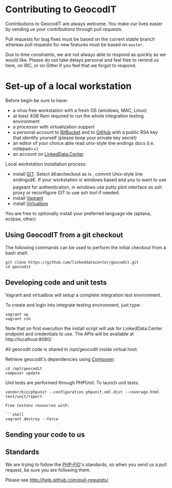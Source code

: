 # Contributing to GeocodIT

Contributions to GeocodIT are always welcome. You make our lives easier by
sending us your contributions through pull requests.

Pull requests for bug fixes must be based on the current stable branch whereas
pull requests for new features must be based on `master`.

Due to time constraints, we are not always able to respond as quickly as we
would like. Please do not take delays personal and feel free to remind us here,
on IRC, or on Gitter if you feel that we forgot to respond.

# Set-up of a local workstation

Before begin be sure to have:
- a virus free workstation with a fresh OS (windows, MAC, Linux)
- at least 4GB Ram required to run the whole integration testing environment
- a processor with virtualization support
- a personal account to [BitBucket](https://bitbucket.org/) and to [GitHub](https://github.com/) with a public RSA key that identify yourself (please keep your private key secret)
- an editor of your choice able read unix-style line endings docs (i.e. notepad++)
- an account on [LinkedData.Center](https://LinkedData.Center/)
  
Local workstation installation process:
- install [GIT](http://git-scm.com/). Select â€œcheckout as is , commit Unix-style line endingsâ€. If your workstation is windows based and you to want to use pageant for authentication, in windows use putty plint interface as ssh proxy or reconfigure GIT to use ssh tool if needed.
- install [Vagrant](https://www.vagrantup.com/)
- install [Virtualbox](https://www.virtualbox.org/)

You are free to optionally install your preferred language ide (aptana, eclipse, other)


## Using GeocodIT from a git checkout

The following commands can be used to perform the initial checkout from a bash shell:

```shell
git clone https://github.com/linkeddatacenter/geocodit.git
cd geocodit
```

## Developing code and unit tests

Vagrant and virtualbox will setup a complete integration test environment.

To create and login into integrate testing environment, just type:

```shell
vagrant up
vagrant ssh
```
Note that on first execution the install script will ask for LinkedData.Center endpoint and credentials to use.
The APIs will be available at http://localhost:8080/

All geocodit code is shared in /opt/geocodit inside virtual host.

Retrieve geocodit's dependencies using [Composer](http://getcomposer.org/):

```shell
cd /opt/geocodit
composer update
```

Unit tests are performed through PHPUnit. To launch unit tests:

```shell
vendor/bin/phpunit --configuration phpunit.xml.dist --coverage-html test/unit/report

Free testenv resources with:

```shell
vagrant destroy --force
```

Sending your code to us
-----------------------

## Standards

We are trying to follow the [PHP-FIG](http://www.php-fig.org)'s standards, so
when you send us a pull request, be sure you are following them.

Please see http://help.github.com/pull-requests/.
